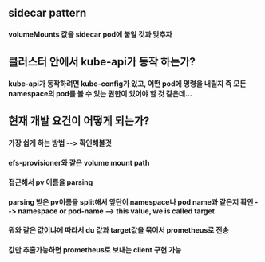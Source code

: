 ## sidecar pattern
#### volumeMounts 값을 sidecar pod에 붙일 것과 맞추자

## 클러스터 안에서 kube-api가 동작 하는가?
#### kube-api가 동작하려면 kube-config가 있고, 어떤 pod에 명령을 내릴지 즉 모든 namespace의 pod를 볼 수 있는 권한이 있어야 할 것 같은데...

## 현재 개발 요건이 어떻게 되는가?
 
#### 가장 쉽게 하는 방법 --> 확인해볼것
#### efs-provisioner와 같은 volume mount path
#### 접근해서 pv 이름을 parsing
#### parsing 받은 pv이름을 split해서 앞단이 namespace나 pod name과 같은지 확인 --> namespace or pod-name --> this value, we is called target
#### 뭐와 같은 값이냐에 따라서 du 값과 target값을 묶어서 prometheus로 전송
#### 값만 추출가능하면 prometheus로 보내는 client 구현 가능